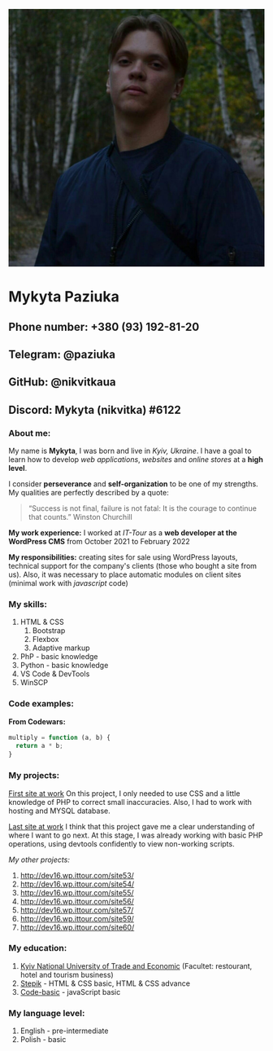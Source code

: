 ![my photo](img/my_photo.jpg)

# Mykyta Paziuka

## Phone number: +380 (93) 192-81-20
## Telegram: @paziuka
## GitHub: @nikvitkaua
## Discord: Mykyta (nikvitka) #6122

### About me:
My name is __Mykyta__, I was born and live in _Kyiv, Ukraine_. I have a goal to learn how to develop *web applications*, *websites* and *online stores* at a **high level**.

I consider **perseverance** and **self-organization** to be one of my strengths. My qualities are perfectly described by a quote:
> “Success is not final, failure is not fatal: It is the courage to continue that counts.”
> Winston Churchill

**My work experience:**
I worked at *IT-Tour* as a **web developer at the WordPress CMS** from October 2021 to February 2022

**My responsibilities:** creating sites for sale using WordPress layouts, technical support for the company's clients (those who bought a site from us). Also, it was necessary to place automatic modules on client sites (minimal work with *javascript* code)

### My skills:
1. HTML & CSS
    1. Bootstrap
    2. Flexbox
    3. Adaptive markup
2. PhP - basic knowledge
3. Python - basic knowledge
4. VS Code & DevTools
5. WinSCP

### Code examples:
**From Codewars:**
```javascript
multiply = function (a, b) {
  return a * b;
}
```

### My projects:
[First site at work](http://dev16.wp.ittour.com/site52/)
On this project, I only needed to use CSS and a little knowledge of PHP to correct small inaccuracies. Also, I had to work with hosting and MYSQL database. 

[Last site at work](http://dev16.wp.ittour.com/site58/)
I think that this project gave me a clear understanding of where I want to go next. At this stage, I was already working with basic PHP operations, using devtools confidently to view non-working scripts.

*My other projects:*
1. http://dev16.wp.ittour.com/site53/
2. http://dev16.wp.ittour.com/site54/
3. http://dev16.wp.ittour.com/site55/
4. http://dev16.wp.ittour.com/site56/
5. http://dev16.wp.ittour.com/site57/
6. http://dev16.wp.ittour.com/site59/
7. http://dev16.wp.ittour.com/site60/

### My education:
1. [Kyiv National University of Trade and Economic](https://knute.edu.ua/?en) (Facultet: restourant, hotel and tourism business)
2. [Stepik](https://stepik.org/) - HTML & CSS basic, HTML & CSS advance
3. [Code-basic](code-basics.com) - javaScript basic

### My language level:
1. English - pre-intermediate
2. Polish - basic